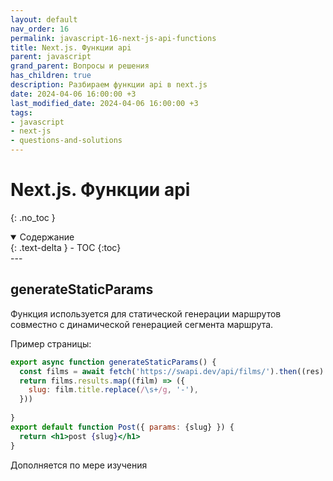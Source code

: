 ```yaml
---
layout: default
nav_order: 16
permalink: javascript-16-next-js-api-functions
title: Next.js. Функции api
parent: javascript
grand_parent: Вопросы и решения
has_children: true
description: Разбираем функции api в next.js
date: 2024-04-06 16:00:00 +3
last_modified_date: 2024-04-06 16:00:00 +3
tags:
- javascript
- next-js
- questions-and-solutions
---
```


# Next.js. Функции api
{: .no_toc }

<details open markdown="block">
  <summary>
    Содержание
  </summary>
  {: .text-delta }
- TOC
{:toc}
</details>
---

## generateStaticParams

Функция используется для статической генерации маршрутов совместно с динамической генерацией сегмента маршрута.
 
Пример страницы:

````jsx
export async function generateStaticParams() {
  const films = await fetch('https://swapi.dev/api/films/').then((res) => res.json())
  return films.results.map((film) => ({
    slug: film.title.replace(/\s+/g, '-'),
  }))
   
}
export default function Post({ params: {slug} }) {
  return <h1>post {slug}</h1>
}
````

Дополняется по мере изучения




